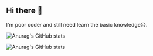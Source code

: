 ## Hi there 👋

<!--
**studylessshape/studylessshape** is a ✨ _special_ ✨ repository because its `README.md` (this file) appears on your GitHub profile.

Here are some ideas to get you started:

- 🔭 I’m currently working on ...
- 🌱 I’m currently learning ...
- 👯 I’m looking to collaborate on ...
- 🤔 I’m looking for help with ...
- 💬 Ask me about ...
- 📫 How to reach me: ...
- 😄 Pronouns: ...
- ⚡ Fun fact: ...
-->

I'm poor coder and still need learn the basic knowledge😢.

![Anurag's GitHub stats](https://github-readme-stats.vercel.app/api?username=studylessshape&show_icons=true&theme=github_dark_dimmed)

![Anurag's GitHub stats](https://github-readme-stats.vercel.app/api/top-langs?username=studylessshape&show_icons=true&theme=github_dark_dimmed&layout=compact)
